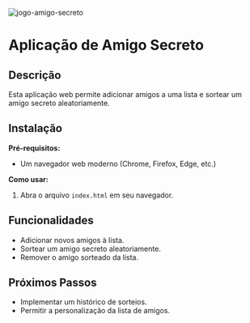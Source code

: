 ![jogo-amigo-secreto](https://github.com/user-attachments/assets/b2a835bc-9c66-4465-8c29-9fd83973b9fd)

# Aplicação de Amigo Secreto

## Descrição

Esta aplicação web permite adicionar amigos a uma lista e sortear um amigo secreto aleatoriamente.

## Instalação

**Pré-requisitos:**
* Um navegador web moderno (Chrome, Firefox, Edge, etc.)

**Como usar:**
1. Abra o arquivo `index.html` em seu navegador.

## Funcionalidades

* Adicionar novos amigos à lista.
* Sortear um amigo secreto aleatoriamente.
* Remover o amigo sorteado da lista.

## Próximos Passos

* Implementar um histórico de sorteios.
* Permitir a personalização da lista de amigos.

